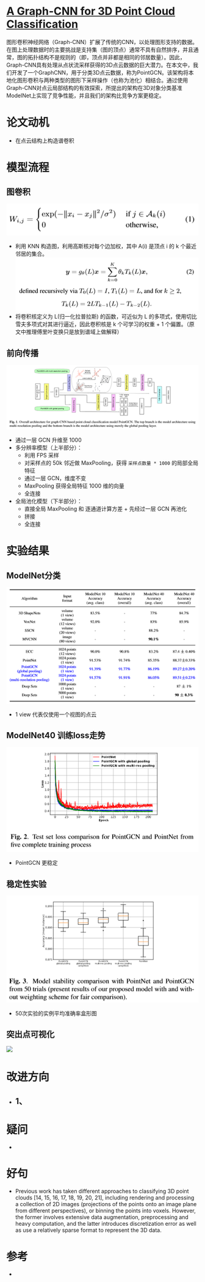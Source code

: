 # [A Graph-CNN for 3D Point Cloud Classification](http://arxiv.org/pdf/1812.01711v1.pdf)
图形卷积神经网络（Graph-CNN）扩展了传统的CNN，以处理图形支持的数据。在图上处理数据时的主要挑战是支持集（图的顶点）通常不具有自然排序，并且通常，图的拓扑结构不是规则的（即，顶点并非都是相同的邻居数量）。因此，Graph-CNN具有处理从点状流采样获得的3D点云数据的巨大潜力。在本文中，我们开发了一个GraphCNN，用于分类3D点云数据，称为PointGCN。该架构将本地化图形卷积与两种类型的图形下采样操作（也称为池化）相结合。通过使用Graph-CNN对点云局部结构的有效探索，所提出的架构在3D对象分类基准ModelNet上实现了竞争性能，并且我们的架构比竞争方案更稳定。

# 论文动机
- 在点云结构上构造谱卷积
# 模型流程
## 图卷积
![](公式1.png)
- 利用 KNN 构造图，利用高斯核对每个边加权，其中 A(i) 是顶点 i 的 k 个最近邻居的集合。
![](公式2.png)
- 将卷积核定义为 L(归一化拉普拉斯) 的函数，可近似为 L 的多项式，使用切比雪夫多项式对其进行逼近，因此卷积核是 k 个可学习的权重 + 1 个偏置。（原文中推理傅里叶变换只是放到谱域上做解释）
## 前向传播
![](模型.png)
- 通过一层 GCN 升维至 1000
- 多分辨率模型（上半部分）：
  - 利用 FPS 采样
  - 对采样点的 50k 邻近做 MaxPooling，获得 `采样点数量 * 1000` 的局部全局特征
  - 通过一层 GCN，维度不变
  - MaxPooling 获得全局特征 1000 维的向量
  - 全连接
- 全局池化模型（下半部分）：
  - 直接全局 MaxPooling 和 逐通道计算方差 + 先经过一层 GCN 再池化
  - 拼接
  - 全连接
# 实验结果
## ModelNet分类
![](实验1.png)
- 1 view 代表仅使用一个视图的点云
## ModelNet40 训练loss走势
![](loss.png)
- PointGCN 更稳定
## 稳定性实验
![](盒形图.png)
- 50次实验的实例平均准确率盒形图
## 突出点可视化
![](可视化.png)

# 改进方向
- 1、
  - 
# 疑问
- 

# 好句
- Previous work has taken different approaches to classifying 3D point clouds [14, 15, 16, 17, 18, 19, 20, 21], including rendering and processing a collection of 2D images (projections of the points onto an image plane from different perspectives), or binning the points into voxels. However, the former involves extensive data augmentation, preprocessing and heavy computation, and the latter introduces discretization error as well as use a relatively sparse format to represent the 3D data. 

# 参考
- 
